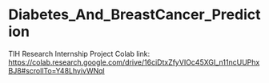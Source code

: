# Diabetes_And_BreastCancer_Prediction
TIH Research Internship Project
Colab link: https://colab.research.google.com/drive/16ciDtxZfyVIOc45XGI_n11ncUUPhxBJ8#scrollTo=Y48LhyivWNql

